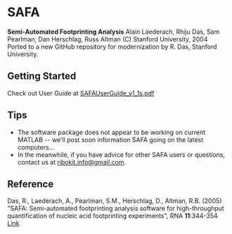 # SAFA
**Semi-Automated Footprinting Analysis** 
Alain Laederach, Rhiju Das, Sam Pearlman, Dan Herschlag, Russ Altman
(C) Stanford University, 2004  
Ported to a new GitHub repository for modernization by R. Das, Stanford University.

## Getting Started
Check out User Guide at [SAFAUserGuide\_v1_1s.pdf](SAFAUserGuide_v1_1s.pdf)

## Tips
* The software package does not appear to be working on current MATLAB -- we'll post soon information
  SAFA going on the latest computers...
* In the meanwhile, if you have advice for other SAFA users or questions, contact us at ribokit.info@gmail.com.

## Reference
Das, R., Laederach, A., Pearlman, S.M., Herschlag, D., Altman, R.B. (2005)
"SAFA: Semi-automated footprinting analysis software for high-throughput quantification of nucleic acid footprinting experiments",
RNA **11**:344-354 [Link](http://dx.doi.org/10.1261/rna.7214405)

